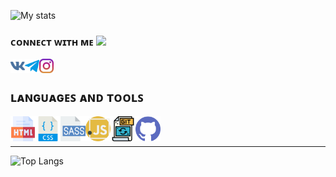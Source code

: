![My stats](https://github-readme-stats.vercel.app/api?username=narekmagtaghyan&show_icons=true&count_private=true&theme=algolia)


### ᴄᴏɴɴᴇᴄᴛ ᴡɪᴛʜ ᴍᴇ <img src="https://media.giphy.com/media/VgCDAzcKvsR6OM0uWg/giphy.gif" width="50">

[<img align="left" alt="VK" width="23px" src="icons/socials/vk.svg" />][VK]
[<img align="left" alt="Telegram" width="23px" src="icons/socials/telegram.svg" />][Telegram]
[<img align="left" alt="Instagram" width="23px" src="icons/socials/instagram.svg" />][Instagram]

<br/>

## ʟᴀɴɢᴜᴀɢᴇꜱ ᴀɴᴅ ᴛᴏᴏʟꜱ

<img align="left" alt="HTML5" width="40px" src="icons/skills/html.svg" />
<img align="left" alt="CSS3" width="40px" src="icons/skills/css.svg" />
<img align="left" alt="Sass" width="40px" src="icons/skills/sass.svg" />
<img align="left" alt="JavaScript" width="40px" src="icons/skills/javascript.svg" />
<img align="left" alt="Git" width="40px" src="icons/skills/git.svg" />
<img align="left" alt="GitHub" width="40px" src="icons/skills/github.svg" />

<br/>
<br/>


[VK]: https://vk.com/narekmag
[Telegram]: https://www.linkedin.com/in/narekmag
[Instagram]: https://www.instagram.com/narekmag

<hr/>

![Top Langs](https://github-readme-stats.vercel.app/api/top-langs/?username=narekmagtaghyan)

